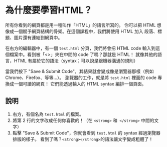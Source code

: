 為什麼要學習HTML？
=================

所有你看到的網頁都是用一種叫作「HTML」的語言所寫的。
你可以把 HTML 想像成一個賦予網頁結構的骨架。在這個課程中，我們將使用 HTML 加入 段落、標題、圖片還有連結到網頁中。

在右方的編輯器中，有一個 `test.html` 分頁，我們將會把 HTML code 輸入到這個檔案中。看到被「<>」夾在中間的 code 了嗎？那就是 HTML！
就像其他的語言，HTML 有屬於它的語法（syntax；可以說是跟機器溝通的規則）

當我們按下 "Save & Submit Code"，其結果就會變成像是瀏覽器那樣（例如 Chrome、Firefox、等等…）。
瀏覽器的工作，就是將 `test.html` 裡面的 code 專換成一個可讀的網頁！ 它們能透過輸入的 HTML syntax 編排一個頁面。

說明
----

1. 右方，有個名為 `test.html` 的檔案。
2. 將第 2 行的文字改成任何你喜歡的！（在 `<strong>` 和` </strong>` 中間的文字）
3. 點擊 "Save & Submit Code"，你就會看到 `test.html` 的 syntax 經過瀏覽器排版的樣子。
   看到了嗎？`<strong></strong>`的語法讓文字變成粗體了！

